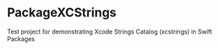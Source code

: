# PackageXCStrings
Test project for demonstrating Xcode Strings Catalog (xcstrings) in Swift Packages
